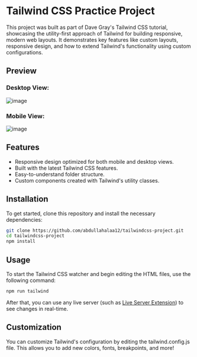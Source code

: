 # Tailwind CSS Practice Project

This project was built as part of Dave Gray's Tailwind CSS tutorial, showcasing the utility-first approach of Tailwind for building responsive, modern web layouts. It demonstrates key features like custom layouts, responsive design, and how to extend Tailwind's functionality using custom configurations.

## Preview

### Desktop View:
![image](https://github.com/user-attachments/assets/702c9bd2-be98-4262-9b3a-d483b6c245ab)


### Mobile View:
![image](https://github.com/user-attachments/assets/c9ef861c-bb47-4ff1-b9b6-5301d3dc9bab)


## Features
- Responsive design optimized for both mobile and desktop views.
- Built with the latest Tailwind CSS features.
- Easy-to-understand folder structure.
- Custom components created with Tailwind's utility classes.

## Installation

To get started, clone this repository and install the necessary dependencies:

```bash
git clone https://github.com/abdullahalaa12/tailwindcss-project.git
cd tailwindcss-project
npm install
```

## Usage
To start the Tailwind CSS watcher and begin editing the HTML files, use the following command:

```bash
npm run tailwind
```

After that, you can use any live server (such as [Live Server Extension](https://marketplace.visualstudio.com/items?itemName=ritwickdey.LiveServer)) to see changes in real-time.

## Customization
You can customize Tailwind's configuration by editing the tailwind.config.js file. This allows you to add new colors, fonts, breakpoints, and more!
